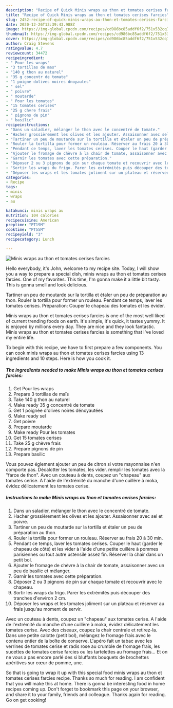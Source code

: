 ```yaml
---
description: "Recipe of Quick Minis wraps au thon et tomates cerises farcies"
title: "Recipe of Quick Minis wraps au thon et tomates cerises farcies"
slug: 2452-recipe-of-quick-minis-wraps-au-thon-et-tomates-cerises-farcies
date: 2020-12-26T13:39:43.988Z
image: https://img-global.cpcdn.com/recipes/cd986bc85addf6f2/751x532cq70/minis-wraps-au-thon-et-tomates-cerises-farcies-photo-principale-de-la-recette.jpg
thumbnail: https://img-global.cpcdn.com/recipes/cd986bc85addf6f2/751x532cq70/minis-wraps-au-thon-et-tomates-cerises-farcies-photo-principale-de-la-recette.jpg
cover: https://img-global.cpcdn.com/recipes/cd986bc85addf6f2/751x532cq70/minis-wraps-au-thon-et-tomates-cerises-farcies-photo-principale-de-la-recette.jpg
author: Craig Stevens
ratingvalue: 4.7
reviewcount: 34472
recipeingredient:
- " Pour les wraps"
- "3 tortillas de mas"
- "140 g thon au naturel"
- "35 g concentr de tomate"
- "1 poigne dolives noires dnoyautes"
- " sel"
- " poivre"
- " moutarde"
- " Pour les tomates"
- "15 tomates cerises"
- "25 g chvre frais"
- " pignons de pin"
- " basilic"
recipeinstructions:
- "Dans un saladier, mélanger le thon avec le concentré de tomate."
- "Hacher grossièrement les olives et les ajouter. Assaisonner avec sel et poivre."
- "Tartiner un peu de moutarde sur la tortilla et étaler un peu de préparation au thon."
- "Rouler la tortilla pour former un rouleau. Réserver au frais 20 à 30 min."
- "Pendant ce temps, laver les tomates cerises. Couper le haut (garder le chapeau de côté) et les vider à l&#39;aide d&#39;une petite cuillère à pommes parisiennes ou tout autre ustensile assez fin. Réserver la chair dans un petit bol."
- "Ajouter le fromage de chèvre à la chair de tomate, assaisonner avec un peu de basilic et mélanger."
- "Garnir les tomates avec cette préparation."
- "Déposer 2 ou 3 pignons de pin sur chaque tomate et recouvrir avec le chapeau."
- "Sortir les wraps du frigo. Parer les extrémités puis découper des tranches d&#39;environ 2 cm."
- "Déposer les wraps et les tomates joliment sur un plateau et réserver au frais jusqu&#39;au moment de servir."
categories:
- Recipe
tags:
- minis
- wraps
- au

katakunci: minis wraps au 
nutrition: 104 calories
recipecuisine: American
preptime: "PT19M"
cooktime: "PT55M"
recipeyield: "3"
recipecategory: Lunch

---
```



![Minis wraps au thon et tomates cerises farcies](https://img-global.cpcdn.com/recipes/cd986bc85addf6f2/751x532cq70/minis-wraps-au-thon-et-tomates-cerises-farcies-photo-principale-de-la-recette.jpg)

Hello everybody, it's John, welcome to my recipe site. Today, I will show you a way to prepare a special dish, minis wraps au thon et tomates cerises farcies. One of my favorites. This time, I'm gonna make it a little bit tasty. This is gonna smell and look delicious.

Tartiner un peu de moutarde sur la tortilla et étaler un peu de préparation au thon. Rouler la tortilla pour former un rouleau. Pendant ce temps, laver les tomates cerises. Préparation: Couper le chapeau des tomates et les évider.

Minis wraps au thon et tomates cerises farcies is one of the most well liked of current trending foods on earth. It's simple, it's quick, it tastes yummy. It is enjoyed by millions every day. They are nice and they look fantastic. Minis wraps au thon et tomates cerises farcies is something that I've loved my entire life.


To begin with this recipe, we have to first prepare a few components. You can cook minis wraps au thon et tomates cerises farcies using 13 ingredients and 10 steps. Here is how you cook it.

<!--inarticleads1-->

##### The ingredients needed to make Minis wraps au thon et tomates cerises farcies:

1. Get  Pour les wraps
1. Prepare 3 tortillas de maïs
1. Take 140 g thon au naturel
1. Make ready 35 g concentré de tomate
1. Get 1 poignée d&#39;olives noires dénoyautées
1. Make ready  sel
1. Get  poivre
1. Prepare  moutarde
1. Make ready  Pour les tomates
1. Get 15 tomates cerises
1. Take 25 g chèvre frais
1. Prepare  pignons de pin
1. Prepare  basilic


Vous pouvez églement ajouter un peu de citron si votre mayonnaise n&#39;en comporte pas. Décalotter les tomates, les vider. remplir les tomates avec la &#34;farce de thon&#34;. Avec un couteau à dents, coupez un &#34;chapeau&#34; aux tomates cerise. A l&#39;aide de l&#39;extrémité du manche d&#39;une cuillère à moka, évidez délicatement les tomates cerise. 

<!--inarticleads2-->

##### Instructions to make Minis wraps au thon et tomates cerises farcies:

1. Dans un saladier, mélanger le thon avec le concentré de tomate.
1. Hacher grossièrement les olives et les ajouter. Assaisonner avec sel et poivre.
1. Tartiner un peu de moutarde sur la tortilla et étaler un peu de préparation au thon.
1. Rouler la tortilla pour former un rouleau. Réserver au frais 20 à 30 min.
1. Pendant ce temps, laver les tomates cerises. Couper le haut (garder le chapeau de côté) et les vider à l&#39;aide d&#39;une petite cuillère à pommes parisiennes ou tout autre ustensile assez fin. Réserver la chair dans un petit bol.
1. Ajouter le fromage de chèvre à la chair de tomate, assaisonner avec un peu de basilic et mélanger.
1. Garnir les tomates avec cette préparation.
1. Déposer 2 ou 3 pignons de pin sur chaque tomate et recouvrir avec le chapeau.
1. Sortir les wraps du frigo. Parer les extrémités puis découper des tranches d&#39;environ 2 cm.
1. Déposer les wraps et les tomates joliment sur un plateau et réserver au frais jusqu&#39;au moment de servir.


Avec un couteau à dents, coupez un &#34;chapeau&#34; aux tomates cerise. A l&#39;aide de l&#39;extrémité du manche d&#39;une cuillère à moka, évidez délicatement les tomates cerise. Avec des ciseaux, coupez la chair centrale et retirez-la. Dans une petite calotte (petit bol), mélangez le fromage frais avec le contenu entier de la boîte de conserve. L&#39;apéro fait un tabac avec les verrines de tomates cerise et radis rose au crumble de fromage frais, les sucettes de tomates cerise farcies ou les tartelettes au fromage frais… Et on ne vous a pas encore parlé des si bluffants bouquets de brochettes apéritives sur cœur de pomme, une. 

So that is going to wrap it up with this special food minis wraps au thon et tomates cerises farcies recipe. Thanks so much for reading. I am confident that you will make this at home. There is gonna be interesting food in home recipes coming up. Don't forget to bookmark this page on your browser, and share it to your family, friends and colleague. Thanks again for reading. Go on get cooking!
